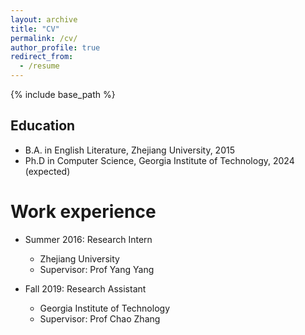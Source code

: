 ```yaml
---
layout: archive
title: "CV"
permalink: /cv/
author_profile: true
redirect_from:
  - /resume
---
```


{% include base_path %}

Education
-------
* B.A. in English Literature, Zhejiang University, 2015
* Ph.D in Computer Science, Georgia Institute of Technology, 2024 (expected)

Work experience
======
* Summer 2016: Research Intern
  * Zhejiang University
  * Supervisor: Prof Yang Yang

* Fall 2019: Research Assistant
  * Georgia Institute of Technology
  * Supervisor: Prof Chao Zhang


  
